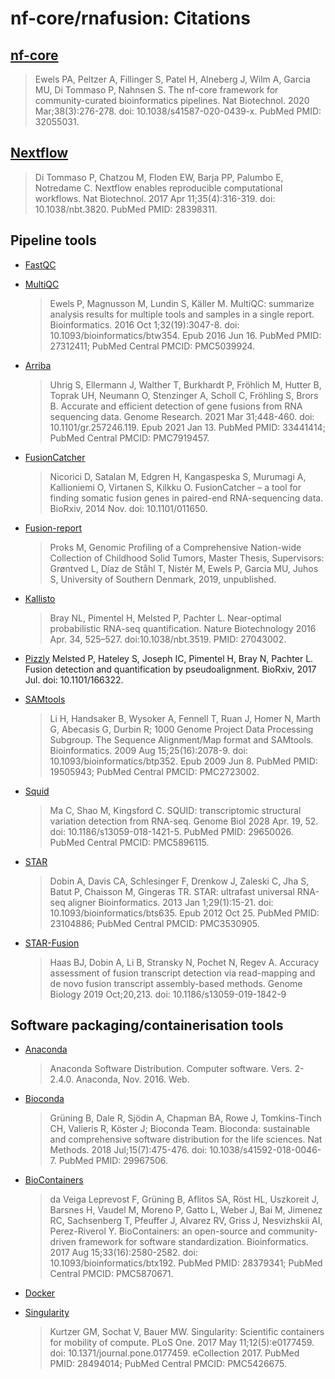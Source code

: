 # nf-core/rnafusion: Citations

## [nf-core](https://pubmed.ncbi.nlm.nih.gov/32055031/)

> Ewels PA, Peltzer A, Fillinger S, Patel H, Alneberg J, Wilm A, Garcia MU, Di Tommaso P, Nahnsen S. The nf-core framework for community-curated bioinformatics pipelines. Nat Biotechnol. 2020 Mar;38(3):276-278. doi: 10.1038/s41587-020-0439-x. PubMed PMID: 32055031.

## [Nextflow](https://pubmed.ncbi.nlm.nih.gov/28398311/)

> Di Tommaso P, Chatzou M, Floden EW, Barja PP, Palumbo E, Notredame C. Nextflow enables reproducible computational workflows. Nat Biotechnol. 2017 Apr 11;35(4):316-319. doi: 10.1038/nbt.3820. PubMed PMID: 28398311.

## Pipeline tools

* [FastQC](https://www.bioinformatics.babraham.ac.uk/projects/fastqc/)

* [MultiQC](https://pubmed.ncbi.nlm.nih.gov/27312411/)
    > Ewels P, Magnusson M, Lundin S, Käller M. MultiQC: summarize analysis results for multiple tools and samples in a single report. Bioinformatics. 2016 Oct 1;32(19):3047-8. doi: 10.1093/bioinformatics/btw354. Epub 2016 Jun 16. PubMed PMID: 27312411; PubMed Central PMCID: PMC5039924.

* [Arriba](https://github.com/suhrig/arriba)
    > Uhrig S, Ellermann J, Walther T, Burkhardt P, Fröhlich M, Hutter B, Toprak UH, Neumann O, Stenzinger A, Scholl C, Fröhling S, Brors B. Accurate and efficient detection of gene fusions from RNA sequencing data.
    Genome Research. 2021 Mar 31;448-460. doi: 10.1101/gr.257246.119. Epub 2021 Jan 13. PubMed PMID: 33441414; PubMed Central PMCID: PMC7919457.

* [FusionCatcher](https://github.com/ndaniel/fusioncatcher)
    > Nicorici D, Satalan M, Edgren H, Kangaspeska S, Murumagi A, Kallioniemi O, Virtanen S, Kilkku O. FusionCatcher – a tool for finding somatic fusion genes in paired-end RNA-sequencing data. BioRxiv, 2014 Nov. doi: 10.1101/011650.

* [Fusion-report](https://github.com/matq007/fusion-report)
    > Proks M, Genomic Profiling of a Comprehensive Nation-wide Collection of Childhood Solid Tumors, Master Thesis, Supervisors: Grøntved L, Díaz de Ståhl T, Nistér M, Ewels P, Garcia MU, Juhos S, University of Southern Denmark, 2019, unpublished.

* [Kallisto](https://pachterlab.github.io/kallisto/)
    > Bray NL, Pimentel H, Melsted P, Pachter L. Near-optimal probabilistic RNA-seq quantification. Nature Biotechnology 2016 Apr. 34, 525–527. doi:10.1038/nbt.3519. PMID: 27043002.

* [Pizzly](https://github.com/pmelsted/pizzly)
    Melsted P, Hateley S, Joseph IC, Pimentel H, Bray N, Pachter L. Fusion detection and quantification by pseudoalignment. BioRxiv, 2017 Jul. doi: 10.1101/166322.

* [SAMtools](https://pubmed.ncbi.nlm.nih.gov/19505943/)
    > Li H, Handsaker B, Wysoker A, Fennell T, Ruan J, Homer N, Marth G, Abecasis G, Durbin R; 1000 Genome Project Data Processing Subgroup. The Sequence Alignment/Map format and SAMtools. Bioinformatics. 2009 Aug 15;25(16):2078-9. doi: 10.1093/bioinformatics/btp352. Epub 2009 Jun 8. PubMed PMID: 19505943; PubMed Central PMCID: PMC2723002.

* [Squid](https://github.com/Kingsford-Group/squid)
    > Ma C, Shao M, Kingsford C. SQUID: transcriptomic structural variation detection from RNA-seq. Genome Biol 2028 Apr. 19, 52. doi: 10.1186/s13059-018-1421-5. PubMed PMID: 29650026. PubMed Central PMCID: PMC5896115.

* [STAR](https://pubmed.ncbi.nlm.nih.gov/23104886/)
    > Dobin A, Davis CA, Schlesinger F, Drenkow J, Zaleski C, Jha S, Batut P, Chaisson M, Gingeras TR. STAR: ultrafast universal RNA-seq aligner Bioinformatics. 2013 Jan 1;29(1):15-21. doi: 10.1093/bioinformatics/bts635. Epub 2012 Oct 25. PubMed PMID: 23104886; PubMed Central PMCID: PMC3530905.

* [STAR-Fusion](https://github.com/STAR-Fusion/STAR-Fusion)
    > Haas BJ, Dobin A, Li B, Stransky N, Pochet N, Regev A. Accuracy assessment of fusion transcript detection via read-mapping and de novo fusion transcript assembly-based methods. Genome Biology 2019 Oct;20,213. doi: 10.1186/s13059-019-1842-9

## Software packaging/containerisation tools

* [Anaconda](https://anaconda.com)
    > Anaconda Software Distribution. Computer software. Vers. 2-2.4.0. Anaconda, Nov. 2016. Web.

* [Bioconda](https://pubmed.ncbi.nlm.nih.gov/29967506/)
    > Grüning B, Dale R, Sjödin A, Chapman BA, Rowe J, Tomkins-Tinch CH, Valieris R, Köster J; Bioconda Team. Bioconda: sustainable and comprehensive software distribution for the life sciences. Nat Methods. 2018 Jul;15(7):475-476. doi: 10.1038/s41592-018-0046-7. PubMed PMID: 29967506.

* [BioContainers](https://pubmed.ncbi.nlm.nih.gov/28379341/)
    > da Veiga Leprevost F, Grüning B, Aflitos SA, Röst HL, Uszkoreit J, Barsnes H, Vaudel M, Moreno P, Gatto L, Weber J, Bai M, Jimenez RC, Sachsenberg T, Pfeuffer J, Alvarez RV, Griss J, Nesvizhskii AI, Perez-Riverol Y. BioContainers: an open-source and community-driven framework for software standardization. Bioinformatics. 2017 Aug 15;33(16):2580-2582. doi: 10.1093/bioinformatics/btx192. PubMed PMID: 28379341; PubMed Central PMCID: PMC5870671.

* [Docker](https://dl.acm.org/doi/10.5555/2600239.2600241)

* [Singularity](https://pubmed.ncbi.nlm.nih.gov/28494014/)
    > Kurtzer GM, Sochat V, Bauer MW. Singularity: Scientific containers for mobility of compute. PLoS One. 2017 May 11;12(5):e0177459. doi: 10.1371/journal.pone.0177459. eCollection 2017. PubMed PMID: 28494014; PubMed Central PMCID: PMC5426675.
